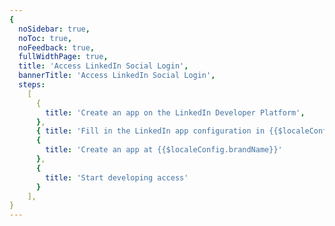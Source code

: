```yaml
---
{
  noSidebar: true,
  noToc: true,
  noFeedback: true,
  fullWidthPage: true,
  title: 'Access LinkedIn Social Login',
  bannerTitle: 'Access LinkedIn Social Login',
  steps:
    [
      {
        title: 'Create an app on the LinkedIn Developer Platform',
      },
      { title: 'Fill in the LinkedIn app configuration in {{$localeConfig.brandName}}' },
      {
        title: 'Create an app at {{$localeConfig.brandName}}'
      },
      {
        title: 'Start developing access'
      }
    ],
}
---
```


<IntegrationDetail backLink="/en/guides/connections/social"/>
